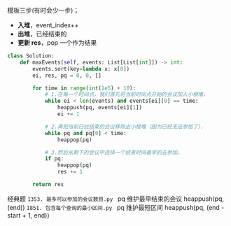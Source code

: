 <!-- 扫描线参加会议 -->

模板三步(有时会少一步)；

- **入堆**，event_index++
- **出堆**，已经结束的
- **更新 res**，pop 一个作为结果

```Python
class Solution:
    def maxEvents(self, events: List[List[int]]) -> int:
        events.sort(key=lambda x: x[0])
        ei, res, pq = 0, 0, []

        for time in range(int(1e5) + 10):
            # 1.在每一个时间点，我们首先将当前时间点开始的会议加入小根堆，
            while ei < len(events) and events[ei][0] == time:
                heappush(pq, events[ei][1])
                ei += 1

            # 2.再把当前已经结束的会议移除出小根堆（因为已经无法参加了），
            while pq and pq[0] < time:
                heappop(pq)

            # 3.然后从剩下的会议中选择一个结束时间最早的去参加。
            if pq:
                heappop(pq)
                res += 1

        return res
```

经典题
`1353. 最多可以参加的会议数目.py `
pq 维护最早结束的会议 heappush(pq, (end))
`1851. 包含每个查询的最小区间.py `
pq 维护最短区间 heappush(pq, (end - start + 1, end))
